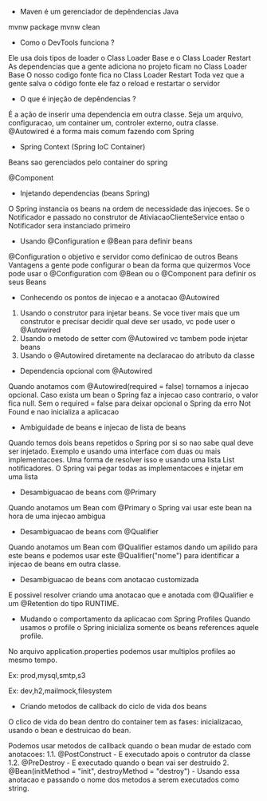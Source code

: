 - Maven é um gerenciador de depêndencias Java

mvnw package
mvnw clean

- Como o DevTools funciona ?

Ele usa dois tipos de loader o Class Loader Base e o Class Loader Restart
As dependencias que a gente adiciona no projeto ficam no Class Loader Base
O nosso codigo fonte fica no Class Loader Restart
Toda vez que a gente salva o código fonte ele faz o reload e restartar o servidor

- O que é injeção de depêndencias ?

É a ação de inserir uma dependencia em outra classe. 
Seja um arquivo, configuracao, um container um, controler externo, outra classe.
@Autowired é a forma mais comum fazendo com Spring

- Spring Context (Spring IoC Container)

Beans sao gerenciados pelo container do spring

@Component

- Injetando dependencias (beans Spring)

O Spring instancia os beans na ordem de necessidade das injecoes. 
Se o Notificador e passado no construtor de AtiviacaoClienteService 
entao o Notificador sera instanciado primeiro

- Usando @Configuration e @Bean para definir beans

@Configuration o objetivo e servidor como definicao de outros Beans
Vantagens a gente pode configurar o bean da forma que quizermos
Voce pode usar o @Configuration com @Bean ou o @Component para definir os seus Beans

- Conhecendo os pontos de injecao e a anotacao @Autowired
1. Usando o construtor para injetar beans. Se voce tiver mais que um construtor e precisar decidir qual deve ser usado, vc pode user o @Autowired
2. Usando o metodo de setter com @Autowired vc tambem pode injetar beans
3. Usando o @Autowired diretamente na declaracao do atributo da classe

- Dependencia opcional com @Autowired

Quando anotamos com @Autowired(required = false) tornamos a injecao opcional. Caso exista um bean o Spring faz a injecao caso contrario, o valor fica null.
Sem o required = false para deixar opcional o Spring da erro Not Found e nao inicializa a aplicacao

- Ambiguidade de beans e injecao de lista de beans

Quando temos dois beans repetidos o Spring por si so nao sabe qual deve ser injetado. Exemplo e usando uma interface com duas ou mais implementacoes.
Uma forma de resolver isso e usando uma lista List<Notificador> notificadores. O Spring vai pegar todas as implementacoes e injetar em uma lista

- Desambiguacao de beans com @Primary

Quando anotamos um Bean com @Primary o Spring vai usar este bean na hora de uma injecao ambigua

- Desambiguacao de beans com @Qualifier

Quando anotamos um Bean com @Qualifier estamos dando um apilido para este beans e podemos usar este @Qualifier("nome") para identificar a injecao de beans em outra classe.

- Desambiguacao de beans com anotacao customizada

E possivel resolver criando uma anotacao que e anotada com @Qualifier e um @Retention do tipo RUNTIME.

- Mudando o comportamento da aplicacao com Spring Profiles
Quando usamos o profile o Spring inicializa somente os beans references aquele profile.

No arquivo application.properties podemos usar multiplos profiles ao mesmo tempo. 

Ex: prod,mysql,smtp,s3

Ex: dev,h2,mailmock,filesystem

- Criando metodos de callback do ciclo de vida dos beans

O clico de vida do bean dentro do container tem as fases: inicializacao, usando o bean e destruicao do bean.

Podemos usar metodos de callback quando o bean mudar de estado com anotacoes: 
1.1. @PostConstruct - E executado apois o contrutor da classe
1.2. @PreDestroy - E executado quando o bean vai ser destruido
2. @Bean(initMethod = "init", destroyMethod = "destroy") - Usando essa anotacao e passando o nome dos metodos a serem executados como string.
